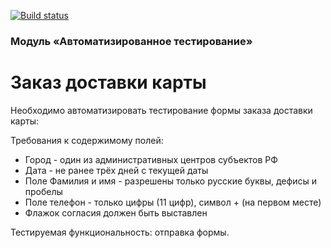 [![Build status](https://ci.appveyor.com/api/projects/status/ab76mmcrqf47rihv?svg=true)](https://ci.appveyor.com/project/npetyaeva/javalessondeliverycard-1y6q5)

### Модуль «Автоматизированное тестирование»

# Заказ доставки карты

Необходимо автоматизировать тестирование формы заказа доставки карты:

Требования к содержимому полей:
- Город - один из административных центров субъектов РФ
- Дата - не ранее трёх дней с текущей даты
- Поле Фамилия и имя - разрешены только русские буквы, дефисы и пробелы
- Поле телефон - только цифры (11 цифр), символ + (на первом месте)
- Флажок согласия должен быть выставлен

Тестируемая функциональность: отправка формы.
